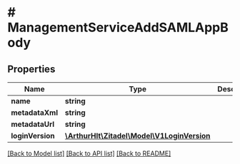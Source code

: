 # # ManagementServiceAddSAMLAppBody

## Properties

Name | Type | Description | Notes
------------ | ------------- | ------------- | -------------
**name** | **string** |  |
**metadataXml** | **string** |  | [optional]
**metadataUrl** | **string** |  | [optional]
**loginVersion** | [**\ArthurHlt\Zitadel\Model\V1LoginVersion**](V1LoginVersion.md) |  | [optional]

[[Back to Model list]](../../README.md#models) [[Back to API list]](../../README.md#endpoints) [[Back to README]](../../README.md)
